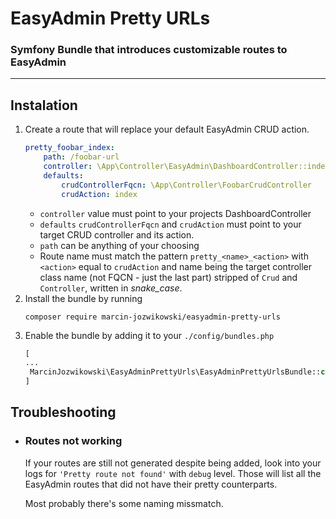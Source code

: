 # EasyAdmin Pretty URLs

### Symfony Bundle that introduces customizable routes to EasyAdmin

---

## Instalation

1. Create a route that will replace your default EasyAdmin CRUD action.
    ```yaml
    pretty_foobar_index:
        path: /foobar-url
        controller: \App\Controller\EasyAdmin\DashboardController::index
        defaults:
            crudControllerFqcn: \App\Controller\FoobarCrudController
            crudAction: index
    ```
   * `controller` value must point to your projects DashboardController
   * `defaults` `crudControllerFqcn` and `crudAction` must point to your target CRUD controller and its action.
   * `path` can be anything of your choosing
   * Route name must match the pattern `pretty_<name>_<action>` with `<action>` equal to `crudAction` and name being the target controller class name (not FQCN - just the last part) stripped of `Crud` and `Controller`, written in _snake_case_.
1. Install the bundle by running
   ```shell
   composer require marcin-jozwikowski/easyadmin-pretty-urls
   ```
1. Enable the bundle by adding it to your `./config/bundles.php`
   ```php
   [
   ...
    MarcinJozwikowski\EasyAdminPrettyUrls\EasyAdminPrettyUrlsBundle::class => ['all' => true],
   ]
   ```

## Troubleshooting

* ### Routes not working

  If your routes are still not generated despite being added, look into your logs for `'Pretty route not found'` with `debug` level. Those will list all the EasyAdmin routes that did not have their pretty counterparts.

  Most probably there's some naming missmatch.
